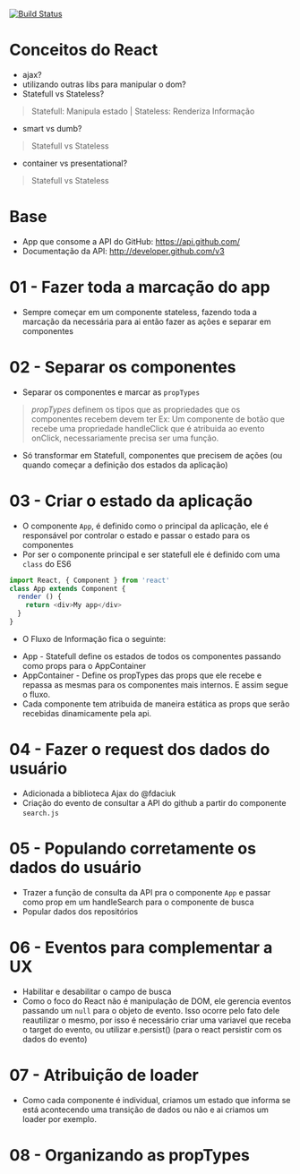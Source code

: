 [![Build Status](https://travis-ci.org/soutomario/reactive-github.svg?branch=develop)](https://travis-ci.org/soutomario/reactive-github)

# Conceitos do React
- ajax?
- utilizando outras libs para manipular o dom?
- Statefull vs Stateless?
> Statefull: Manipula estado | Stateless: Renderiza Informação

- smart vs dumb?
> Statefull vs Stateless  

- container vs presentational?
> Statefull vs Stateless  

# Base
- App que consome a API do GitHub: https://api.github.com/
- Documentação da API: http://developer.github.com/v3

# 01 - Fazer toda a marcação do app
- Sempre começar em um componente stateless, fazendo toda a marcação da necessária para ai então fazer as ações e separar em componentes

# 02 - Separar os componentes
- Separar os componentes e marcar as `propTypes`

> *propTypes* definem os tipos que as propriedades que os componentes recebem devem ter Ex: Um componente de botão que recebe uma propriedade handleClick que é atribuida ao evento onClick, necessariamente precisa ser uma função.

- Só transformar em Statefull, componentes que precisem de ações (ou quando começar a definição dos estados da aplicação)

# 03 - Criar o estado da aplicação
- O componente `App`, é definido como o principal da aplicação, ele é responsável por controlar o estado e passar o estado para os componentes
- Por ser o componente principal e ser statefull ele é definido com uma `class` do ES6
```js
import React, { Component } from 'react'
class App extends Component {
  render () {
    return <div>My app</div>
  }
}
```
- O Fluxo de Informação fica o seguinte:

* App - Statefull define os estados de todos os componentes passando como props para o AppContainer
* AppContainer - Define os propTypes das props que ele recebe e repassa as mesmas para os componentes mais internos. E assim segue o fluxo.
* Cada componente tem atribuida de maneira estática as props que serão recebidas dinamicamente pela api.

# 04 - Fazer o request dos dados do usuário
- Adicionada a biblioteca Ajax do @fdaciuk
- Criação do evento de consultar a API do github a partir do componente `search.js`

# 05 - Populando corretamente os dados do usuário
- Trazer a função de consulta da API pra o componente `App` e passar como prop em um handleSearch para o componente de busca
- Popular dados dos repositórios

# 06 - Eventos para complementar a UX
- Habilitar e desabilitar o campo de busca
- Como o foco do React não é manipulação de DOM, ele gerencia eventos passando um `null` para o objeto de evento. Isso ocorre pelo fato dele reautilizar o mesmo, por isso é necessário criar uma variavel que receba o target do evento, ou utilizar e.persist() (para o react persistir com os dados do evento) 

# 07 - Atribuição de loader
-  Como cada componente é individual, criamos um estado que informa se está acontecendo uma transição de dados ou não e ai criamos um loader por exemplo.

# 08 - Organizando as propTypes

